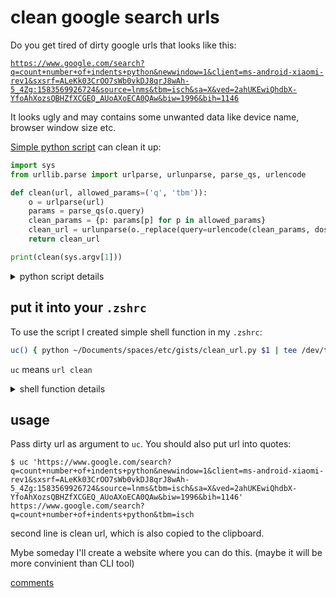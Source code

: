 # clean google search urls
Do you get tired of dirty google urls that looks like this:


[`https://www.google.com/search?q=count+number+of+indents+python&newwindow=1&client=ms-android-xiaomi-rev1&sxsrf=ALeKk03CrOO7sWb0vkDJ8qrJ8wAh-5_4Zg:1583569926724&source=lnms&tbm=isch&sa=X&ved=2ahUKEwiQhdbX-YfoAhXozsQBHZfXCGEQ_AUoAXoECA0QAw&biw=1996&bih=1146`](https://www.google.com/search?q=count+number+of+indents+python&newwindow=1&client=ms-android-xiaomi-rev1&sxsrf=ALeKk03CrOO7sWb0vkDJ8qrJ8wAh-5_4Zg:1583569926724&source=lnms&tbm=isch&sa=X&ved=2ahUKEwiQhdbX-YfoAhXozsQBHZfXCGEQ_AUoAXoECA0QAw&biw=1996&bih=1146)


It looks ugly and may contains some unwanted data like device name, browser window size etc.

[Simple python script](https://github.com/tandav/gists/blob/master/clean_url.py) can clean it up:

```py
import sys
from urllib.parse import urlparse, urlunparse, parse_qs, urlencode

def clean(url, allowed_params=('q', 'tbm')):
    o = urlparse(url)
    params = parse_qs(o.query)
    clean_params = {p: params[p] for p in allowed_params}
    clean_url = urlunparse(o._replace(query=urlencode(clean_params, doseq=True)))
    return clean_url

print(clean(sys.argv[1]))
```

<details>
<summary>python script details</summary>

Only allowed params for the url is the `q` (search query) and `tbm` (type of search). Some common `tbm` types:
- `tbm=isch` images
- `tbm=vid` videos
- `tbm=nws` news
- etc

</details>

## put it into your `.zshrc`
To use the script I created simple shell function in my `.zshrc`:

```sh
uc() { python ~/Documents/spaces/etc/gists/clean_url.py $1 | tee /dev/tty | pbcopy }
```
`uc` means `url clean`

<details>
<summary>shell function details</summary>

I want to print clean url in terminal and also copy it to the clipboard. To do this I use a [trick](https://stackoverflow.com/a/5677265/4204843): split output of python script using `tee` into 2 streams: 1st pipe to `/dev/tty` (which is current terminal) and 2nd pipe to `pbcopy` (macOS tool that copies stdin to clipboard. On ubuntu you can use `xclip` or `xsel`)

</details>

## usage
Pass dirty url as argument to `uc`. You should also put url into quotes:

```
$ uc 'https://www.google.com/search?q=count+number+of+indents+python&newwindow=1&client=ms-android-xiaomi-rev1&sxsrf=ALeKk03CrOO7sWb0vkDJ8qrJ8wAh-5_4Zg:1583569926724&source=lnms&tbm=isch&sa=X&ved=2ahUKEwiQhdbX-YfoAhXozsQBHZfXCGEQ_AUoAXoECA0QAw&biw=1996&bih=1146'
https://www.google.com/search?q=count+number+of+indents+python&tbm=isch
```
second line is clean url, which is also copied to the clipboard.

Mybe someday I'll create a website where you can do this. (maybe it will be more convinient than CLI tool)

[comments](https://github.com/tandav/blog/issues/1)